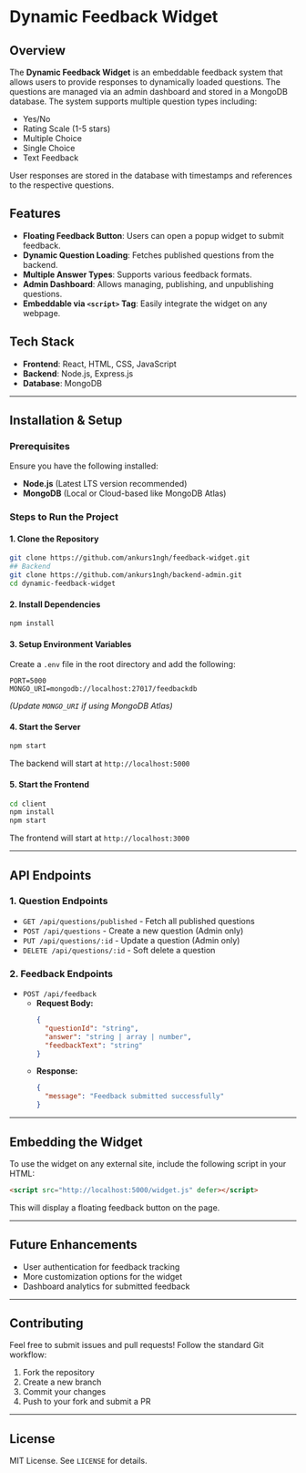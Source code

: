 # Dynamic Feedback Widget

## Overview
The **Dynamic Feedback Widget** is an embeddable feedback system that allows users to provide responses to dynamically loaded questions. The questions are managed via an admin dashboard and stored in a MongoDB database. The system supports multiple question types including:
- Yes/No
- Rating Scale (1-5 stars)
- Multiple Choice
- Single Choice
- Text Feedback

User responses are stored in the database with timestamps and references to the respective questions.

## Features
- **Floating Feedback Button**: Users can open a popup widget to submit feedback.
- **Dynamic Question Loading**: Fetches published questions from the backend.
- **Multiple Answer Types**: Supports various feedback formats.
- **Admin Dashboard**: Allows managing, publishing, and unpublishing questions.
- **Embeddable via `<script>` Tag**: Easily integrate the widget on any webpage.

## Tech Stack
- **Frontend**: React, HTML, CSS, JavaScript
- **Backend**: Node.js, Express.js
- **Database**: MongoDB

---

## Installation & Setup

### Prerequisites
Ensure you have the following installed:
- **Node.js** (Latest LTS version recommended)
- **MongoDB** (Local or Cloud-based like MongoDB Atlas)

### Steps to Run the Project
#### 1. Clone the Repository
```sh
git clone https://github.com/ankurs1ngh/feedback-widget.git
## Backend
git clone https://github.com/ankurs1ngh/backend-admin.git
cd dynamic-feedback-widget
```

#### 2. Install Dependencies
```sh
npm install
```

#### 3. Setup Environment Variables
Create a `.env` file in the root directory and add the following:
```env
PORT=5000
MONGO_URI=mongodb://localhost:27017/feedbackdb
```
*(Update `MONGO_URI` if using MongoDB Atlas)*

#### 4. Start the Server
```sh
npm start
```
The backend will start at `http://localhost:5000`

#### 5. Start the Frontend
```sh
cd client
npm install
npm start
```
The frontend will start at `http://localhost:3000`

---

## API Endpoints
### 1. Question Endpoints
- `GET /api/questions/published` - Fetch all published questions
- `POST /api/questions` - Create a new question (Admin only)
- `PUT /api/questions/:id` - Update a question (Admin only)
- `DELETE /api/questions/:id` - Soft delete a question

### 2. Feedback Endpoints
- `POST /api/feedback`
  - **Request Body:**
    ```json
    {
      "questionId": "string",
      "answer": "string | array | number",
      "feedbackText": "string"
    }
    ```
  - **Response:**
    ```json
    {
      "message": "Feedback submitted successfully"
    }
    ```

---

## Embedding the Widget
To use the widget on any external site, include the following script in your HTML:
```html
<script src="http://localhost:5000/widget.js" defer></script>
```
This will display a floating feedback button on the page.

---

## Future Enhancements
- User authentication for feedback tracking
- More customization options for the widget
- Dashboard analytics for submitted feedback

---

## Contributing
Feel free to submit issues and pull requests! Follow the standard Git workflow:
1. Fork the repository
2. Create a new branch
3. Commit your changes
4. Push to your fork and submit a PR

---

## License
MIT License. See `LICENSE` for details.

